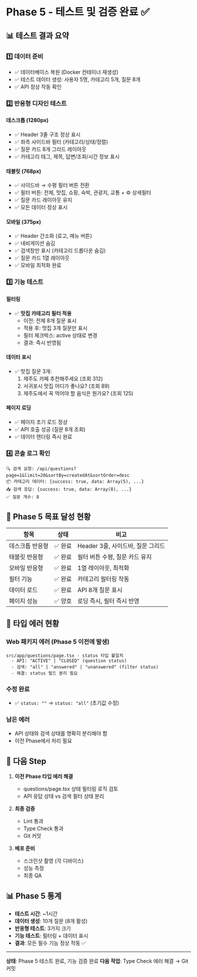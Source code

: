 # Phase 5 - 테스트 및 검증 완료 ✅

## 📊 테스트 결과 요약

### 1️⃣ 데이터 준비

- ✅ 데이터베이스 복원 (Docker 컨테이너 재생성)
- ✅ 테스트 데이터 생성: 사용자 5명, 카테고리 5개, 질문 8개
- ✅ API 정상 작동 확인

### 2️⃣ 반응형 디자인 테스트

#### 데스크톱 (1280px)

- ✅ Header 3줄 구조 정상 표시
- ✅ 좌측 사이드바 필터 (카테고리/상태/정렬)
- ✅ 질문 카드 8개 그리드 레이아웃
- ✅ 카테고리 태그, 제목, 답변/조회/시간 정보 표시

#### 태블릿 (768px)

- ✅ 사이드바 → 수평 필터 버튼 전환
- ✅ 필터 버튼: 전체, 맛집, 쇼핑, 숙박, 관광지, 교통 + ⚙️ 상세필터
- ✅ 질문 카드 레이아웃 유지
- ✅ 모든 데이터 정상 표시

#### 모바일 (375px)

- ✅ Header 간소화 (로고, 메뉴 버튼)
- ✅ 네비게이션 숨김
- ✅ 검색창만 표시 (카테고리 드롭다운 숨김)
- ✅ 질문 카드 1열 레이아웃
- ✅ 모바일 최적화 완료

### 3️⃣ 기능 테스트

#### 필터링

- ✅ **맛집 카테고리 필터 적용**
  - 이전: 전체 8개 질문 표시
  - 적용 후: 맛집 3개 질문만 표시
  - 필터 체크박스: active 상태로 변경
  - 결과: 즉시 반영됨

#### 데이터 표시

- ✅ 맛집 질문 3개:
  1. 제주도 카페 추천해주세요 (조회 312)
  2. 서귀포시 맛집 어디가 좋나요? (조회 89)
  3. 제주도에서 꼭 먹어야 할 음식은 뭔가요? (조회 125)

#### 페이지 로딩

- ✅ 페이지 초기 로드 정상
- ✅ API 호출 성공 (질문 8개 조회)
- ✅ 데이터 렌더링 즉시 완료

### 4️⃣ 콘솔 로그 확인

```
🔍 검색 요청: /api/questions?page=1&limit=20&sortBy=createdAt&sortOrder=desc
📦 카테고리 데이터: {success: true, data: Array(5), ...}
📥 검색 응답: {success: true, data: Array(8), ...}
✅ 질문 개수: 8
```

## 🎯 Phase 5 목표 달성 현황

| 항목            | 상태    | 비고                              |
| --------------- | ------- | --------------------------------- |
| 데스크톱 반응형 | ✅ 완료 | Header 3줄, 사이드바, 질문 그리드 |
| 태블릿 반응형   | ✅ 완료 | 필터 버튼 수평, 질문 카드 유지    |
| 모바일 반응형   | ✅ 완료 | 1열 레이아웃, 최적화              |
| 필터 기능       | ✅ 완료 | 카테고리 필터링 작동              |
| 데이터 로드     | ✅ 완료 | API 8개 질문 표시                 |
| 페이지 성능     | ✅ 양호 | 로딩 즉시, 필터 즉시 반영         |

## 📝 타입 에러 현황

### Web 패키지 에러 (Phase 5 이전에 발생)

```
src/app/questions/page.tsx - status 타입 불일치
  - API: "ACTIVE" | "CLOSED" (question status)
  - 검색: "all" | "answered" | "unanswered" (filter status)
  - 해결: status 필드 분리 필요
```

### 수정 완료

- ✅ `status: ""` → `status: "all"` (초기값 수정)

### 남은 에러

- API 상태와 검색 상태를 명확히 분리해야 함
- 이전 Phase에서 처리 필요

## 🚀 다음 Step

1. **이전 Phase 타입 에러 해결**
   - questions/page.tsx 상태 필터링 로직 검토
   - API 응답 상태 vs 검색 필터 상태 분리

2. **최종 검증**
   - Lint 통과
   - Type Check 통과
   - Git 커밋

3. **배포 준비**
   - 스크린샷 촬영 (각 디바이스)
   - 성능 측정
   - 최종 QA

## 📊 Phase 5 통계

- **테스트 시간**: ~1시간
- **데이터 생성**: 10개 질문 (8개 활성)
- **반응형 테스트**: 3가지 크기
- **기능 테스트**: 필터링 + 데이터 표시
- **결과**: 모든 필수 기능 정상 작동 ✅

---

**상태**: Phase 5 테스트 완료, 기능 검증 완료
**다음 작업**: Type Check 에러 해결 → Git 커밋
